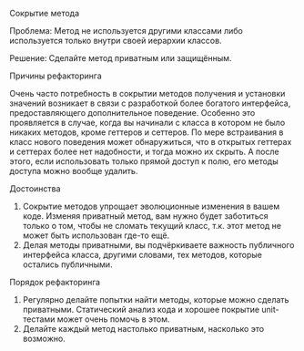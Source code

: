 Сокрытие метода

Проблема: Метод не используется другими классами либо используется только внутри своей иерархии классов.

Решение: Сделайте метод приватным или защищённым.

Причины рефакторинга

Очень часто потребность в сокрытии методов получения и установки значений возникает в связи с разработкой более богатого интерфейса, предоставляющего дополнительное поведение. Особенно это проявляется в случае, когда вы начинали с класса в котором не было никаких методов, кроме геттеров и сеттеров.
По мере встраивания в класс нового поведения может обнаружиться, что в открытых геттерах и сеттерах более нет надобности, и тогда можно их скрыть. А после этого, если использовать только прямой доступ к полю, его методы доступа можно вообще удалить.

Достоинства

1. Сокрытие методов упрощает эволюционные изменения в вашем коде. Изменяя приватный метод, вам нужно будет заботиться только о том, чтобы не сломать текущий класс, т.к. этот метод не может быть использован где-то ещё.
2. Делая методы приватными, вы подчёркиваете важность публичного интерфейса класса, другими словами, тех методов, которые остались публичными.

Порядок рефакторинга

1. Регулярно делайте попытки найти методы, которые можно сделать приватными. Статический анализ кода и хорошее покрытие unit-тестами может очень помочь в этом.
2. Делайте каждый метод настолько приватным, насколько это возможно.
